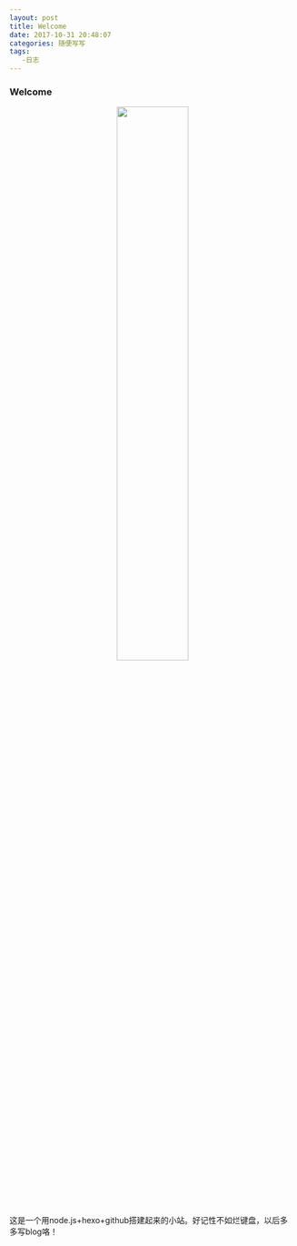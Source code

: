 ```yaml
---
layout: post
title: Welcome
date: 2017-10-31 20:48:07
categories: 随便写写
tags:
   -日志
---
```


### Welcome
<center>
<img src="/assets/img/coding_spirit.jpg" width="50%" height="50%">
</center>
这是一个用node.js+hexo+github搭建起来的小站。好记性不如烂键盘，以后多多写blog咯！